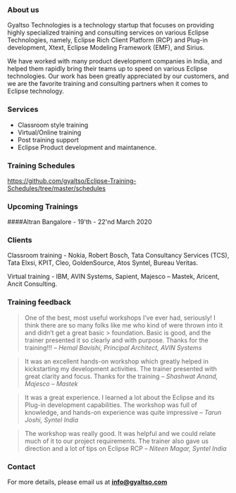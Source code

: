 ### About us

Gyaltso Technologies is a technology startup that focuses on providing highly specialized training and consulting services on various Eclipse Technologies, namely, Eclipse Rich Client Platform (RCP) and Plug-in development, Xtext, Eclipse Modeling Framework (EMF), and Sirius.

We have worked with many product development companies in India, and helped them rapidly bring their teams up to speed on various Eclipse technologies. Our work has been greatly appreciated by our customers, and we are the favorite training and consulting partners when it comes to Eclipse technology.

### Services

- Classroom style training
- Virtual/Online training
- Post training support
- Eclipse Product development and maintanence.

### Training Schedules

https://github.com/gyaltso/Eclipse-Training-Schedules/tree/master/schedules

### Upcoming Trainings

####Altran Bangalore - 19'th - 22'nd March 2020

### Clients

Classroom training - Nokia, Robert Bosch, Tata Consultancy Services (TCS), Tata Elxsi, KPIT, Cleo, GoldenSource, Atos Syntel, Bureau Veritas.

Virtual training - IBM, AVIN Systems, Sapient, Majesco – Mastek, Aricent, Ancit Consulting.

### Training feedback

> One of the best, most useful workshops I’ve ever had, seriously! I think there are so many folks like me who kind of were thrown into it and didn’t get a great basic > foundation. Basic is good, and the trainer presented it so clearly and with purpose. Thanks for the training!!!
> _– Hemal Bavishi, Principal Architect, AVIN Systems_

> It was an excellent hands-on workshop which greatly helped in kickstarting my development activities. The trainer presented with great clarity and focus. Thanks for the training _– Shashwat Anand, Majesco – Mastek_

> It was a great experience. I learned a lot about the Eclipse and its Plug-in development capabilities. The workshop was full of knowledge, and hands-on experience
> was quite impressive _– Tarun Joshi, Syntel India_

> The workshop was really good. It was helpful and we could relate much of it to our project requirements. The trainer also gave us direction and a lot of tips on Eclipse RCP _– Niteen Magar, Syntel India_

### Contact

For more details, please email us at **info@gyaltso.com**
